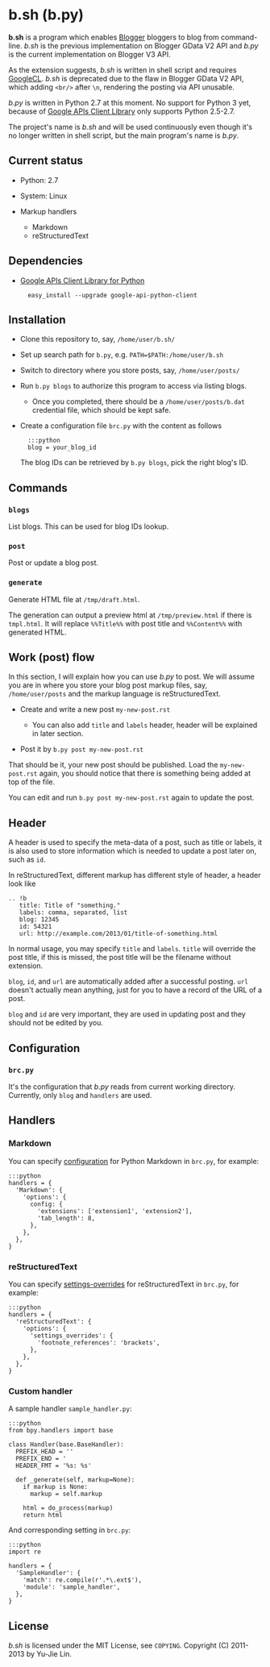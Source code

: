 b.sh (b.py)
===========

**b.sh** is a program which enables [Blogger][] bloggers to blog from command-line. *b.sh* is the previous implementation on Blogger GData V2 API and *b.py* is the current implementation on Blogger V3 API.

[Blogger]: http://www.blogger.com

As the extension suggests, *b.sh* is written in shell script and requires [GoogleCL][]. *b.sh* is deprecated due to the flaw in Blogger GData V2 API, which adding `<br/>` after `\n`, rendering the posting via API unusable.

[GoogleCL]: http://code.google.com/p/googlecl/

*b.py* is written in Python 2.7 at this moment. No support for Python 3 yet, because of [Google APIs Client Library][GoogleAPI] only supports Python 2.5-2.7.

The project's name is *b.sh* and will be used continuously even though it's no longer written in shell script, but the main program's name is *b.py*.

[GoogleAPI]: https://developers.google.com/blogger/docs/3.0/api-lib/python


Current status
--------------

* Python: 2.7
* System: Linux
* Markup handlers

    * Markdown
    * reStructuredText


Dependencies
------------

* [Google APIs Client Library for Python][GoogleAPI]

        easy_install --upgrade google-api-python-client


Installation
------------

* Clone this repository to, say, `/home/user/b.sh/`
* Set up search path for `b.py`, e.g. `PATH=$PATH:/home/user/b.sh`
* Switch to directory where you store posts, say, `/home/user/posts/`
* Run `b.py blogs` to authorize this program to access via listing blogs.

    * Once you completed, there should be a `/home/user/posts/b.dat` credential file, which should be kept safe.

* Create a configuration file `brc.py` with the content as follows

        :::python
        blog = your_blog_id

    The blog IDs can be retrieved by `b.py blogs`, pick the right blog's ID.


Commands
--------

### `blogs`

List blogs. This can be used for blog IDs lookup.

### `post`

Post or update a blog post.

### `generate`

Generate HTML file at `/tmp/draft.html`.

The generation can output a preview html at `/tmp/preview.html` if there is `tmpl.html`. It will replace `%%Title%%` with post title and `%%Content%%` with generated HTML.

Work (post) flow
----------------

In this section, I will explain how you can use *b.py* to post. We will assume you are in where you store your blog post markup files, say, `/home/user/posts` and the markup language is reStructuredText.

* Create and write a new post `my-new-post.rst`

    * You can also add `title` and `labels` header, header will be explained in later section.

* Post it by `b.py post my-new-post.rst`

That should be it, your new post should be published. Load the `my-new-post.rst` again, you should notice that there is something being added at top of the file.

You can edit and run `b.py post my-new-post.rst` again to update the post.


Header
------

A header is used to specify the meta-data of a post, such as title or labels, it is also used to store information which is needed to update a post later on, such as `id`.

In reStructuredText, different markup has different style of header, a header look like

    .. !b
       title: Title of "something."
       labels: comma, separated, list
       blog: 12345
       id: 54321
       url: http://example.com/2013/01/title-of-something.html

In normal usage, you may specify `title` and `labels`. `title` will override the post title, if this is missed, the post title will be the filename without extension.

`blog`, `id`, and `url` are automatically added after a successful posting. `url` doesn't actually mean anything, just for you to have a record of the URL of a post.

`blog` and `id` are very important, they are used in updating post and they should not be edited by you.


Configuration
-------------

### `brc.py`

It's the configuration that *b.py* reads from current working directory. Currently, only `blog` and `handlers` are used.

Handlers
--------

### Markdown

You can specify [configuration][markdown-config] for Python Markdown in `brc.py`, for example:

    :::python
    handlers = {
      'Markdown': {
        'options': {
          config: {
            'extensions': ['extension1', 'extension2'],
            'tab_length': 8,
          },
        },
      },
    }

[markdown-config]: http://packages.python.org/Markdown/reference.html#markdown

### reStructuredText

You can specify [settings-overrides][] for reStructuredText in `brc.py`, for example:

    :::python
    handlers = {
      'reStructuredText': {
        'options': {
          'settings_overrides': {
            'footnote_references': 'brackets',
          },
        },
      },
    }

[settings-overrides]: http://docutils.sourceforge.net/docs/user/config.html#html4css1-writer

### Custom handler

A sample handler `sample_handler.py`:

    :::python
    from bpy.handlers import base

    class Handler(base.BaseHandler):
      PREFIX_HEAD = ''
      PREFIX_END = '
      HEADER_FMT = '%s: %s'

      def _generate(self, markup=None):
        if markup is None:
          markup = self.markup

        html = do_process(markup)
        return html

And corresponding setting in `brc.py`:

    :::python
    import re

    handlers = {
      'SampleHandler': {
        'match': re.compile(r'.*\.ext$'),
        'module': 'sample_handler',
      },
    }


License
-------

*b.sh* is licensed under the MIT License, see `COPYING`. Copyright (C) 2011-2013 by Yu-Jie Lin.
